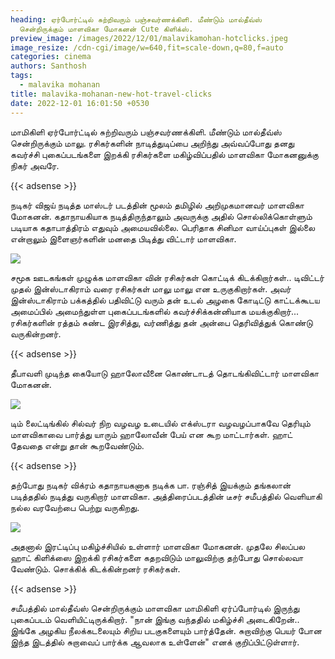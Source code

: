 ```yaml
---
heading: ஏர்போர்ட்டில் சுற்றிவரும் பஞ்சவர்ணக்கிளி. மீண்டும் மால்தீவ்ஸ்
  சென்றிருக்கும் மாளவிகா மோகனன் Cute கிளிக்ஸ்.
preview_image: /images/2022/12/01/malavikamohan-hotclicks.jpeg
image_resize: /cdn-cgi/image/w=640,fit=scale-down,q=80,f=auto
categories: cinema
authors: Santhosh
tags:
  - malavika mohanan
title: malavika-mohanan-new-hot-travel-clicks
date: 2022-12-01 16:01:50 +0530
---
```

மாமிகிளி ஏர்போர்ட்டில் சுற்றிவரும் பஞ்சவர்ணக்கிளி. மீண்டும் மால்தீவ்ஸ் சென்றிருக்கும் மாலு.
ரசிகர்களின் நாடித்துடிப்பை அறிந்து அவ்வப்போது தனது கவர்ச்சி புகைப்படங்களை இறக்கி ரசிகர்களை மகிழ்விப்பதில் மாளவிகா மோகனனுக்கு நிகர் அவரே.

{{< adsense >}}


நடிகர் விஜய் நடித்த மாஸ்டர் படத்தின் மூலம் தமிழில் அறிமுகமானவர் மாளவிகா மோகனன். கதாநாயகியாக நடித்திருந்தாலும் அவருக்கு அதில் சொல்லிக்கொள்ளும் படியாக கதாபாத்திரம் எதுவும் அமையவில்லை.  பெரிதாக சினிமா வாய்ப்புகள் இல்லை என்றாலும் இளைஞர்களின் மனதை பிடித்து விட்டார் மாளவிகா. 

![](/images/2022/12/01/malavika-mohanan-new-hot-travel-clicks2.jpeg)

சமூக ஊடகங்கள் முழுக்க மாளவிகா வின் ரசிகர்கள் கொட்டிக் கிடக்கிறார்கள்.. டிவிட்டர் முதல் இன்ஸ்டாகிராம் வரை ரசிகர்கள் மாலு மாலு என உருகுகிறார்கள்.
அவர் இன்ஸ்டாகிராம் பக்கத்தில் பதிவிட்டு வரும் தன் உடல் அழகை கோடிட்டு காட்டக்கூடய அமைப்பில் அமைந்துள்ள புகைப்படங்களில்  கவர்ச்சிக்கன்னியாக மயக்குகிறார்... ரசிகர்களின் ரத்தம் சுண்ட இரசித்து, வர்ணித்து தன் அன்பை தெரிவித்துக் கொண்டு வருகின்றனர்.

{{< adsense >}}


தீபாவளி முடிந்த கையோடு ஹாலோவீனை கொண்டாடத் தொடங்கிவிட்டார் மாளவிகா மோகனன். 

![](/images/2022/12/01/malavika-mohanan-new-hot-travel-clicks88.jpeg)

டிம் லைட்டிங்கில் சில்வர் நிற வழவழ உடையில் எக்ஸ்டரா வழவழப்பாகவே தெரியும் மாளவிகாவை பார்த்து யாரும் ஹாலோவீன் பேய் என கூற மாட்டார்கள்.  ஹாட் தேவதை என்று தான் கூறவேண்டும்.

{{< adsense >}}


தற்போது நடிகர் விக்ரம் கதாநாயகனாக நடிக்க பா. ரஞ்சித் இயக்கும் தங்கலான் படித்ததில் நடித்து வருகிறார் மாளவிகா. அத்திரைப்படத்தின் டீசர் சமீபத்தில் வெளியாகி நல்ல வரவேற்பை பெற்று வருகிறது. 

![](/images/2022/12/01/vmalavika-mohanan-new-hot-travel-clicks44.jpeg)

அதனால் இரட்டிப்பு மகிழ்ச்சியில் உள்ளார் மாளவிகா மோகனன். முதலே சிலப்பல ஹாட் கிளிக்ஸை இறக்கி ரசிகர்களை கதறவிடும் மாலுவிற்கு தற்போது சொல்லவா வேண்டும். சொக்கிக் கிடக்கின்றனர் ரசிகர்கள்.

{{< adsense >}}


சமீபத்தில் மால்தீவ்ஸ் சென்றிருக்கும் மாளவிகா மாமிகிளி ஏர்ப்போர்டில் இருந்து புகைப்படம் வெளியிட்டிருக்கிறார். "நான் இங்கு வந்ததில் மகிழ்ச்சி அடைகிறேன்.. இங்கே அழகிய நீலக்கடலையும் சிறிய படகுகளையும் பார்த்தேன். சுறாவிற்கு பெயர் போன இந்த இடத்தில் சுறாவைப் பார்க்க ஆவலாக உள்ளேன்" எனக் குறிப்பிட்டுள்ளார்.